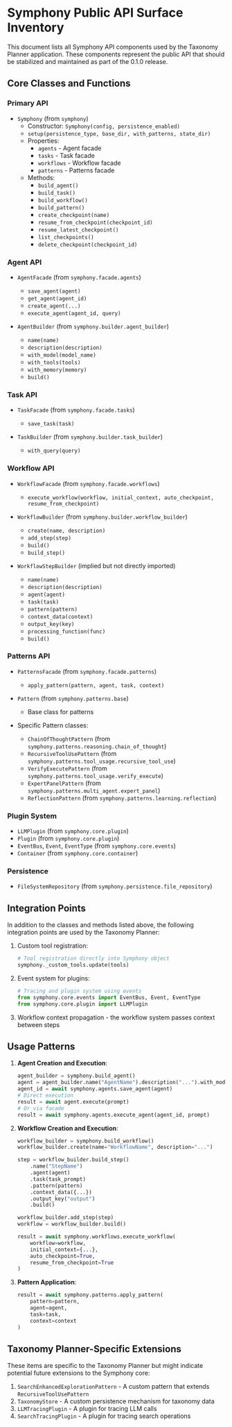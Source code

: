 # Symphony Public API Surface Inventory

This document lists all Symphony API components used by the Taxonomy Planner application. These components represent the public API that should be stabilized and maintained as part of the 0.1.0 release.

## Core Classes and Functions

### Primary API

- `Symphony` (from `symphony`)
  - Constructor: `Symphony(config, persistence_enabled)`
  - `setup(persistence_type, base_dir, with_patterns, state_dir)`
  - Properties:
    - `agents` - Agent facade
    - `tasks` - Task facade
    - `workflows` - Workflow facade
    - `patterns` - Patterns facade
  - Methods:
    - `build_agent()`
    - `build_task()`
    - `build_workflow()`
    - `build_pattern()`
    - `create_checkpoint(name)`
    - `resume_from_checkpoint(checkpoint_id)`
    - `resume_latest_checkpoint()`
    - `list_checkpoints()`
    - `delete_checkpoint(checkpoint_id)`

### Agent API

- `AgentFacade` (from `symphony.facade.agents`)
  - `save_agent(agent)`
  - `get_agent(agent_id)`
  - `create_agent(...)`
  - `execute_agent(agent_id, query)`

- `AgentBuilder` (from `symphony.builder.agent_builder`)
  - `name(name)`
  - `description(description)`
  - `with_model(model_name)`
  - `with_tools(tools)`
  - `with_memory(memory)`
  - `build()`

### Task API

- `TaskFacade` (from `symphony.facade.tasks`)
  - `save_task(task)`

- `TaskBuilder` (from `symphony.builder.task_builder`)
  - `with_query(query)`

### Workflow API

- `WorkflowFacade` (from `symphony.facade.workflows`)
  - `execute_workflow(workflow, initial_context, auto_checkpoint, resume_from_checkpoint)`

- `WorkflowBuilder` (from `symphony.builder.workflow_builder`)
  - `create(name, description)`
  - `add_step(step)`
  - `build()`
  - `build_step()`

- `WorkflowStepBuilder` (implied but not directly imported)
  - `name(name)`
  - `description(description)`
  - `agent(agent)`
  - `task(task)`
  - `pattern(pattern)`
  - `context_data(context)`
  - `output_key(key)`
  - `processing_function(func)`
  - `build()`

### Patterns API

- `PatternsFacade` (from `symphony.facade.patterns`)
  - `apply_pattern(pattern, agent, task, context)`

- `Pattern` (from `symphony.patterns.base`)
  - Base class for patterns

- Specific Pattern classes:
  - `ChainOfThoughtPattern` (from `symphony.patterns.reasoning.chain_of_thought`)
  - `RecursiveToolUsePattern` (from `symphony.patterns.tool_usage.recursive_tool_use`)
  - `VerifyExecutePattern` (from `symphony.patterns.tool_usage.verify_execute`)
  - `ExpertPanelPattern` (from `symphony.patterns.multi_agent.expert_panel`)
  - `ReflectionPattern` (from `symphony.patterns.learning.reflection`)

### Plugin System

- `LLMPlugin` (from `symphony.core.plugin`)
- `Plugin` (from `symphony.core.plugin`)
- `EventBus`, `Event`, `EventType` (from `symphony.core.events`)
- `Container` (from `symphony.core.container`)

### Persistence

- `FileSystemRepository` (from `symphony.persistence.file_repository`)

## Integration Points

In addition to the classes and methods listed above, the following integration points are used by the Taxonomy Planner:

1. Custom tool registration:
   ```python
   # Tool registration directly into Symphony object
   symphony._custom_tools.update(tools)
   ```

2. Event system for plugins:
   ```python
   # Tracing and plugin system using events
   from symphony.core.events import EventBus, Event, EventType
   from symphony.core.plugin import LLMPlugin
   ```

3. Workflow context propagation - the workflow system passes context between steps

## Usage Patterns

1. **Agent Creation and Execution**:
   ```python
   agent_builder = symphony.build_agent()
   agent = agent_builder.name("AgentName").description("...").with_model("model").build()
   agent_id = await symphony.agents.save_agent(agent)
   # Direct execution
   result = await agent.execute(prompt)
   # Or via facade
   result = await symphony.agents.execute_agent(agent_id, prompt)
   ```

2. **Workflow Creation and Execution**:
   ```python
   workflow_builder = symphony.build_workflow()
   workflow_builder.create(name="WorkflowName", description="...")
   
   step = workflow_builder.build_step()
       .name("StepName")
       .agent(agent)
       .task(task_prompt)
       .pattern(pattern)
       .context_data({...})
       .output_key("output")
       .build()
   
   workflow_builder.add_step(step)
   workflow = workflow_builder.build()
   
   result = await symphony.workflows.execute_workflow(
       workflow=workflow,
       initial_context={...},
       auto_checkpoint=True,
       resume_from_checkpoint=True
   )
   ```

3. **Pattern Application**:
   ```python
   result = await symphony.patterns.apply_pattern(
       pattern=pattern,
       agent=agent,
       task=task,
       context=context
   )
   ```

## Taxonomy Planner-Specific Extensions

These items are specific to the Taxonomy Planner but might indicate potential future extensions to the Symphony core:

1. `SearchEnhancedExplorationPattern` - A custom pattern that extends `RecursiveToolUsePattern`
2. `TaxonomyStore` - A custom persistence mechanism for taxonomy data
3. `LLMTracingPlugin` - A plugin for tracing LLM calls
4. `SearchTracingPlugin` - A plugin for tracing search operations